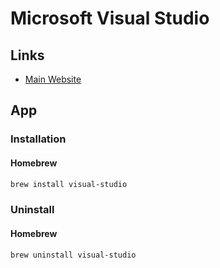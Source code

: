 # Microsoft Visual Studio

## Links

- [Main Website](https://visualstudio.microsoft.com)

## App

### Installation

#### Homebrew

```sh
brew install visual-studio
```

### Uninstall

#### Homebrew

```sh
brew uninstall visual-studio
```

